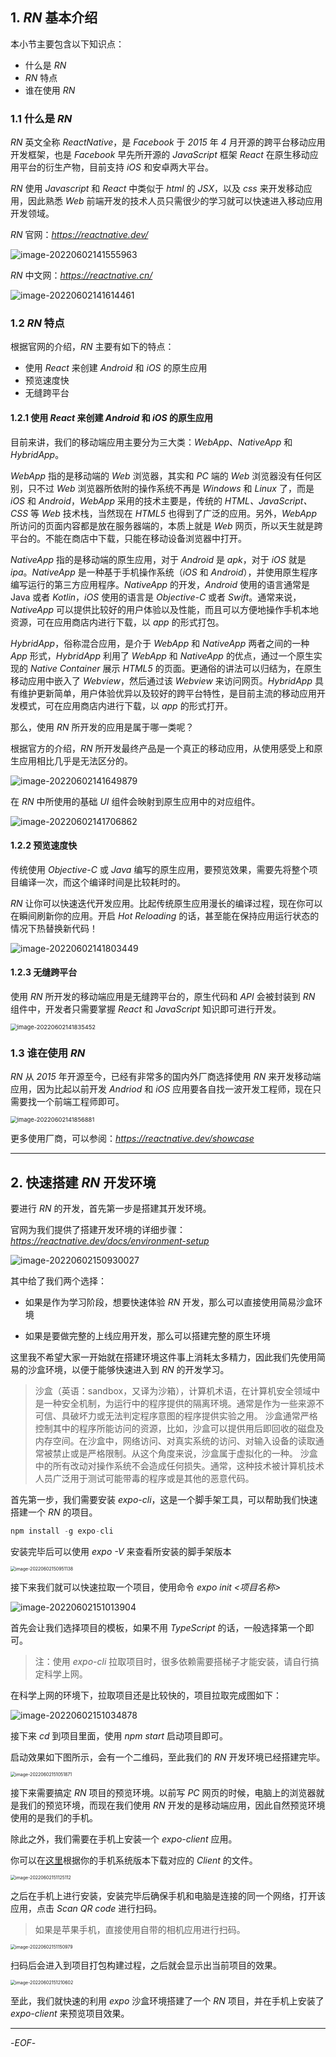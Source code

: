 
## 1. *RN* 基本介绍

本小节主要包含以下知识点：

- 什么是 *RN*
- *RN* 特点
- 谁在使用 *RN*

### 1.1 什么是 *RN*

*RN* 英文全称 *ReactNative*，是 *Facebook* 于 *2015* 年 *4* 月开源的跨平台移动应用开发框架，也是 *Facebook* 早先所开源的 *JavaScript* 框架 *React* 在原生移动应用平台的衍生产物，目前支持 *iOS* 和安卓两大平台。

*RN* 使用 *Javascript* 和 *React* 中类似于 *html* 的 *JSX*，以及 *css* 来开发移动应用，因此熟悉 *Web* 前端开发的技术人员只需很少的学习就可以快速进入移动应用开发领域。

*RN* 官网：*https://reactnative.dev/*

![image-20220602141555963](https://xiejie-typora.oss-cn-chengdu.aliyuncs.com/2022-06-02-061556.png)



*RN* 中文网：*https://reactnative.cn/*

![image-20220602141614461](https://xiejie-typora.oss-cn-chengdu.aliyuncs.com/2022-06-02-061614.png)



### 1.2 *RN* 特点

根据官网的介绍，*RN* 主要有如下的特点：

- 使用 *React* 来创建 *Android* 和 *iOS* 的原生应用
- 预览速度快
- 无缝跨平台

#### 1.2.1 使用 *React* 来创建 *Android* 和 *iOS* 的原生应用

目前来讲，我们的移动端应用主要分为三大类：*WebApp*、*NativeApp* 和 *HybridApp*。



*WebApp* 指的是移动端的 *Web* 浏览器，其实和 *PC* 端的 *Web* 浏览器没有任何区别，只不过 *Web* 浏览器所依附的操作系统不再是 *Windows* 和 *Linux* 了，而是 *iOS* 和 *Android*，*WebApp* 采用的技术主要是，传统的 *HTML、JavaScript、CSS* 等 *Web* 技术栈，当然现在 *HTML5* 也得到了广泛的应用。另外，*WebApp* 所访问的页面内容都是放在服务器端的，本质上就是 *Web* 网页，所以天生就是跨平台的。不能在商店中下载，只能在移动设备浏览器中打开。



*NativeApp* 指的是移动端的原生应用，对于 *Android* 是 *apk*，对于 *iOS* 就是 *ipa*。*NativeApp* 是一种基于手机操作系统（*iOS* 和 *Android*），并使用原生程序编写运行的第三方应用程序。*NativeApp* 的开发，*Android* 使用的语言通常是 Java 或者 *Kotlin*，*iOS* 使用的语言是 *Objective-C* 或者 *Swift*。通常来说，*NativeApp* 可以提供比较好的用户体验以及性能，而且可以方便地操作手机本地资源，可在应用商店内进行下载，以 *app* 的形式打包。



*HybridApp*，俗称混合应用，是介于 *WebApp* 和 *NativeApp* 两者之间的一种 *App* 形式，*HybridApp* 利用了 *WebApp* 和 *NativeApp* 的优点，通过一个原生实现的 *Native Container* 展示 *HTML5* 的页面。更通俗的讲法可以归结为，在原生移动应用中嵌入了 *Webview*，然后通过该 *Webview* 来访问网页。*HybridApp* 具有维护更新简单，用户体验优异以及较好的跨平台特性，是目前主流的移动应用开发模式，可在应用商店内进行下载，以 *app* 的形式打开。



那么，使用 *RN* 所开发的应用是属于哪一类呢？

根据官方的介绍，*RN* 所开发最终产品是一个真正的移动应用，从使用感受上和原生应用相比几乎是无法区分的。

![image-20220602141649879](https://xiejie-typora.oss-cn-chengdu.aliyuncs.com/2022-06-02-061650.png)



在 *RN* 中所使用的基础 *UI* 组件会映射到原生应用中的对应组件。

![image-20220602141706862](https://xiejie-typora.oss-cn-chengdu.aliyuncs.com/2022-06-02-061707.png)



#### 1.2.2 预览速度快

传统使用 *Objective-C* 或 *Java* 编写的原生应用，要预览效果，需要先将整个项目编译一次，而这个编译时间是比较耗时的。

*RN* 让你可以快速迭代开发应用。比起传统原生应用漫长的编译过程，现在你可以在瞬间刷新你的应用。开启 *Hot Reloading* 的话，甚至能在保持应用运行状态的情况下热替换新代码！

![image-20220602141803449](https://xiejie-typora.oss-cn-chengdu.aliyuncs.com/2022-06-02-061803.png)



#### 1.2.3 无缝跨平台

使用 *RN* 所开发的移动端应用是无缝跨平台的，原生代码和 *API* 会被封装到 *RN* 组件中，开发者只需要掌握 *React* 和 *JavaScript* 知识即可进行开发。

<img src="https://xiejie-typora.oss-cn-chengdu.aliyuncs.com/2022-06-02-061835.png" alt="image-20220602141835452" style="zoom:67%;" />



### 1.3 谁在使用 *RN*

*RN* 从 *2015* 年开源至今，已经有非常多的国内外厂商选择使用 *RN* 来开发移动端应用，因为比起以前开发 *Andriod* 和 *iOS* 应用要各自找一波开发工程师，现在只需要找一个前端工程师即可。

<img src="https://xiejie-typora.oss-cn-chengdu.aliyuncs.com/2022-06-02-061857.png" alt="image-20220602141856881" style="zoom:67%;" />

更多使用厂商，可以参阅：*https://reactnative.dev/showcase*

---

## 2. 快速搭建 *RN* 开发环境

要进行 *RN* 的开发，首先第一步是搭建其开发环境。

官网为我们提供了搭建开发环境的详细步骤：*https://reactnative.dev/docs/environment-setup*

![image-20220602150930027](https://xiejie-typora.oss-cn-chengdu.aliyuncs.com/2022-06-02-070930.png)



其中给了我们两个选择：

- 如果是作为学习阶段，想要快速体验 *RN* 开发，那么可以直接使用简易沙盒环境

- 如果是要做完整的上线应用开发，那么可以搭建完整的原生环境

这里我不希望大家一开始就在搭建环境这件事上消耗太多精力，因此我们先使用简易的沙盒环境，以便于能够快速进入到 *RN* 的开发学习。

>沙盒（英语：sandbox，又译为沙箱），计算机术语，在计算机安全领域中是一种安全机制，为运行中的程序提供的隔离环境。通常是作为一些来源不可信、具破坏力或无法判定程序意图的程序提供实验之用。
>沙盒通常严格控制其中的程序所能访问的资源，比如，沙盒可以提供用后即回收的磁盘及内存空间。在沙盒中，网络访问、对真实系统的访问、对输入设备的读取通常被禁止或是严格限制。从这个角度来说，沙盒属于虚拟化的一种。
>沙盒中的所有改动对操作系统不会造成任何损失。通常，这种技术被计算机技术人员广泛用于测试可能带毒的程序或是其他的恶意代码。

首先第一步，我们需要安装 *expo-cli*，这是一个脚手架工具，可以帮助我们快速搭建一个 *RN* 的项目。

```js
npm install -g expo-cli
```

安装完毕后可以使用 *expo -V* 来查看所安装的脚手架版本

<img src="https://xiejie-typora.oss-cn-chengdu.aliyuncs.com/2022-06-02-070951.png" alt="image-20220602150951138" style="zoom:50%;" />

接下来我们就可以快速拉取一个项目，使用命令 *expo init <项目名称>*

![image-20220602151013904](https://xiejie-typora.oss-cn-chengdu.aliyuncs.com/2022-06-02-071014.png)

首先会让我们选择项目的模板，如果不用 *TypeScript* 的话，一般选择第一个即可。

>注：使用 *expo-cli* 拉取项目时，很多依赖需要搭梯子才能安装，请自行搞定科学上网。

在科学上网的环境下，拉取项目还是比较快的，项目拉取完成图如下：

![image-20220602151034878](https://xiejie-typora.oss-cn-chengdu.aliyuncs.com/2022-06-02-071035.png)

接下来 *cd* 到项目里面，使用 *npm start* 启动项目即可。

启动效果如下图所示，会有一个二维码，至此我们的 *RN* 开发环境已经搭建完毕。

<img src="https://xiejie-typora.oss-cn-chengdu.aliyuncs.com/2022-06-02-071052.png" alt="image-20220602151051871" style="zoom: 50%;" />

接下来需要搞定 *RN* 项目的预览环境。以前写 *PC* 网页的时候，电脑上的浏览器就是我们的预览环境，而现在我们使用 *RN* 开发的是移动端应用，因此自然预览环境使用的是我们的手机。

除此之外，我们需要在手机上安装一个 *expo-client* 应用。

你可以在[这里](https://expo.dev/tools)根据你的手机系统版本下载对应的 *Client* 的文件。

<img src="https://xiejie-typora.oss-cn-chengdu.aliyuncs.com/2022-06-02-071125.png" alt="image-20220602151125112" style="zoom:50%;" />

之后在手机上进行安装，安装完毕后确保手机和电脑是连接的同一个网络，打开该应用，点击 *Scan QR code* 进行扫码。

>如果是苹果手机，直接使用自带的相机应用进行扫码。

<img src="https://xiejie-typora.oss-cn-chengdu.aliyuncs.com/2022-06-02-071151.png" alt="image-20220602151150979" style="zoom:50%;" />

扫码后会进入到项目打包构建过程，之后就会显示出当前项目的效果。

<img src="https://xiejie-typora.oss-cn-chengdu.aliyuncs.com/2022-06-02-071211.png" alt="image-20220602151210602" style="zoom:50%;" />

至此，我们就快速的利用 *expo* 沙盒环境搭建了一个 *RN* 项目，并在手机上安装了 *expo-client* 来预览项目效果。

---

-*EOF*-







